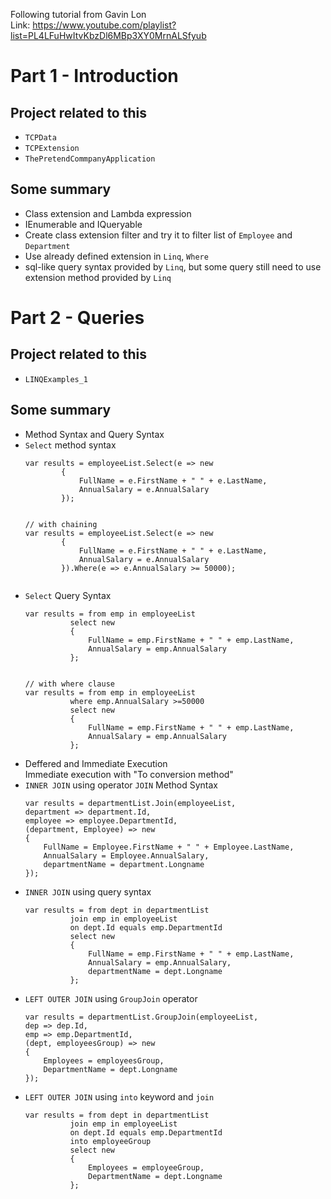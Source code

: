 Following tutorial from Gavin Lon<br>
Link: https://www.youtube.com/playlist?list=PL4LFuHwItvKbzDl6MBp3XY0MrnALSfyub


# Part 1 - Introduction
## Project related to this
- `TCPData`
- `TCPExtension`
- `ThePretendCommpanyApplication`
## Some summary
- Class extension and Lambda expression
- IEnumerable and IQueryable
- Create class extension filter and try it to filter list of `Employee` and `Department`
- Use already defined extension in `Linq`, `Where`
- sql-like query syntax provided by `Linq`, but some query still need to use extension method provided by `Linq`

# Part 2 - Queries
## Project related to this
- `LINQExamples_1`
## Some summary
- Method Syntax and Query Syntax
- `Select` method syntax 
    ```
    var results = employeeList.Select(e => new
            {
                FullName = e.FirstName + " " + e.LastName,
                AnnualSalary = e.AnnualSalary
            });


    // with chaining
    var results = employeeList.Select(e => new
            {
                FullName = e.FirstName + " " + e.LastName,
                AnnualSalary = e.AnnualSalary
            }).Where(e => e.AnnualSalary >= 50000);


    ```
- `Select` Query Syntax
    ```
    var results = from emp in employeeList
              select new
              {
                  FullName = emp.FirstName + " " + emp.LastName,
                  AnnualSalary = emp.AnnualSalary
              };

    
    // with where clause
    var results = from emp in employeeList
              where emp.AnnualSalary >=50000
              select new
              {
                  FullName = emp.FirstName + " " + emp.LastName,
                  AnnualSalary = emp.AnnualSalary
              };
    ```
- Deffered and Immediate Execution<br>
    Immediate execution with "To conversion method"  
- `INNER JOIN` using operator `JOIN` Method Syntax
    ```
    var results = departmentList.Join(employeeList,
    department => department.Id,
    employee => employee.DepartmentId,
    (department, Employee) => new
    {
        FullName = Employee.FirstName + " " + Employee.LastName,
        AnnualSalary = Employee.AnnualSalary,
        departmentName = department.Longname
    });
    ```
- `INNER JOIN` using query syntax
    ```
    var results = from dept in departmentList
              join emp in employeeList
              on dept.Id equals emp.DepartmentId
              select new
              {
                  FullName = emp.FirstName + " " + emp.LastName,
                  AnnualSalary = emp.AnnualSalary,
                  departmentName = dept.Longname
              };
    ```
- `LEFT OUTER JOIN` using `GroupJoin` operator
    ```
    var results = departmentList.GroupJoin(employeeList,
    dep => dep.Id,
    emp => emp.DepartmentId,
    (dept, employeesGroup) => new
    {
        Employees = employeesGroup,
        DepartmentName = dept.Longname
    });
    ```
- `LEFT OUTER JOIN` using `into` keyword and `join`
    ```
    var results = from dept in departmentList
              join emp in employeeList
              on dept.Id equals emp.DepartmentId
              into employeeGroup
              select new
              {
                  Employees = employeeGroup,
                  DepartmentName = dept.Longname
              };
    ```